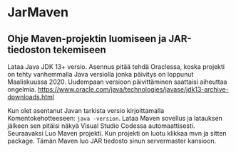 # JarMaven
## Ohje Maven-projektin luomiseen ja JAR-tiedoston tekemiseen

Lataa Java JDK 13+ versio. Asennus pitää tehdä Oraclessa, koska projekti on tehty vanhemmalla Java versiolla jonka päivitys on loppunut Maaliskuussa 2020. Uudempaan versioon päivittäminen saattaisi aiheuttaa ongelmia.
https://www.oracle.com/java/technologies/javase/jdk13-archive-downloads.html

Kun olet asentanut Javan tarkista versio kirjoittamalla Komentokehotteeseen: `java -version`.
Lataa Maven sovellus ja latauksen jälkeen sen pitäisi näkyä Visual Studio Codessa automaattisesti.
Seuraavaksi Luo Maven projekti.
Kun projekti on luotu klikkaa mvn ja sitten package. Tämän Maven luo JAR tiedosto sinun servermaster kansioon.
